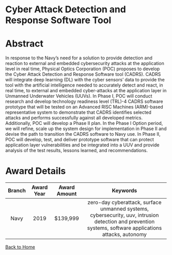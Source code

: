 
Cyber Attack Detection and Response Software Tool
=================================================

# Abstract


In response to the Navy’s need for a solution to provide detection and reaction to external and embedded cybersecurity attacks at the application level in real time, Physical Optics Corporation (POC) proposes to develop the Cyber Attack Detection and Response Software tool (CADRS). CADRS will integrate deep learning (DL) with the cyber sensors’ data to provide the tool with the artificial intelligence needed to accurately detect and react, in real time, to external and embedded cyber-attacks at the application layer in Unmanned Underwater Vehicles (UUVs). In Phase I, POC will conduct research and develop technology readiness level (TRL)-4 CADRS software prototype that will be tested on an Advanced RISC Machines (ARM)-based representative system to demonstrate that CADRS identifies selected attacks and performs successfully against all developed metrics. Additionally, POC will develop a Phase II plan. In the Phase I Option period, we will refine, scale up the system design for implementation in Phase II and devise the path to transition the CADRS software to Navy use. In Phase II, POC will develop, test, and deliver prototype software that can protect application layer vulnerabilities and be integrated into a UUV and provide analysis of the test results, lessons learned, and recommendations.  

# Award Details

|Branch|Award Year|Award Amount|Keywords|
| :---: | :---: | :---: | :---: |
|Navy|2019|$139,999|zero-day cyberattack, surface unmanned systems, cybersecurity, uuv, intrusion detection and prevention systems, software applications attacks, autonomy|
  
  


[Back to Home](https://github.com/chrischow/dod_sbir_awards/JH/#2052)